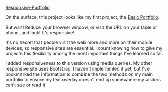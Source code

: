 [Responsive-Portfolio](https://green64.github.io/Responsive-Portfolio/)

On the surface, this project looks like my first project, the [Basic Portfolio](https://green64.github.io/Basic-Portfolio/).

But wait! Reduce your browser window, or visit the URL on your table or phone, and look! It's responsive! 

It's no secret that people visit the web more and more on their mobile devices, so responsive sites are essential. I count knowing how to give my projects this flexibility among the most important things I've learned so far. 

I added responsiveness to this version using media queries. My other responsive site uses Bootstrap. I haven't implemented it yet, but I've bookmarked the information to combine the two methods on my main portfolio to ensure my text overlay doesn't end up somewhere my visitors can't see or read it. 
